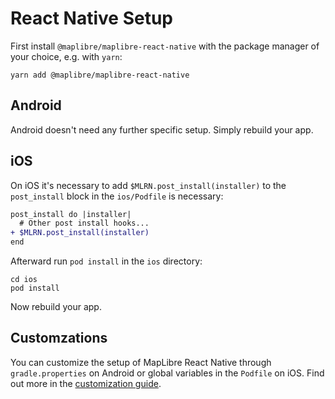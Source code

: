 # React Native Setup

First install `@maplibre/maplibre-react-native` with the package manager of your choice, e.g. with `yarn`:

```shell
yarn add @maplibre/maplibre-react-native
```

## Android

Android doesn't need any further specific setup. Simply rebuild your app.

## iOS

On iOS it's necessary to add `$MLRN.post_install(installer)` to the `post_install` block in the `ios/Podfile` is
necessary:

```diff
post_install do |installer|
  # Other post install hooks...
+ $MLRN.post_install(installer)
end
```

Afterward run `pod install` in the `ios` directory:

```shell
cd ios
pod install
```

Now rebuild your app.

## Customzations

You can customize the setup of MapLibre React Native through `gradle.properties` on Android or global variables in the
`Podfile` on iOS. Find out more in the [customization guide](/docs/docs-website/docs/guides/setup/Customization.md).
